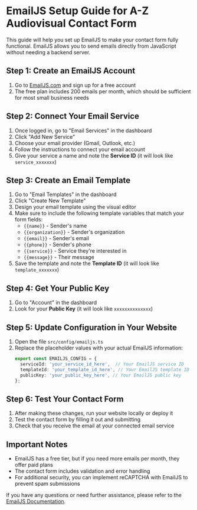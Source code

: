 # EmailJS Setup Guide for A-Z Audiovisual Contact Form

This guide will help you set up EmailJS to make your contact form fully functional. EmailJS allows you to send emails directly from JavaScript without needing a backend server.

## Step 1: Create an EmailJS Account

1. Go to [EmailJS.com](https://www.emailjs.com/) and sign up for a free account
2. The free plan includes 200 emails per month, which should be sufficient for most small business needs

## Step 2: Connect Your Email Service

1. Once logged in, go to "Email Services" in the dashboard
2. Click "Add New Service"
3. Choose your email provider (Gmail, Outlook, etc.)
4. Follow the instructions to connect your email account
5. Give your service a name and note the **Service ID** (it will look like `service_xxxxxxx`)

## Step 3: Create an Email Template

1. Go to "Email Templates" in the dashboard
2. Click "Create New Template"
3. Design your email template using the visual editor
4. Make sure to include the following template variables that match your form fields:
   - `{{name}}` - Sender's name
   - `{{organization}}` - Sender's organization
   - `{{email}}` - Sender's email
   - `{{phone}}` - Sender's phone
   - `{{service}}` - Service they're interested in
   - `{{message}}` - Their message
5. Save the template and note the **Template ID** (it will look like `template_xxxxxxx`)

## Step 4: Get Your Public Key

1. Go to "Account" in the dashboard
2. Look for your **Public Key** (it will look like `xxxxxxxxxxxxxx`)

## Step 5: Update Configuration in Your Website

1. Open the file `src/config/emailjs.ts`
2. Replace the placeholder values with your actual EmailJS information:
   ```typescript
   export const EMAILJS_CONFIG = {
     serviceId: 'your_service_id_here',  // Your EmailJS service ID
     templateId: 'your_template_id_here', // Your EmailJS template ID
     publicKey: 'your_public_key_here', // Your EmailJS public key
   };
   ```

## Step 6: Test Your Contact Form

1. After making these changes, run your website locally or deploy it
2. Test the contact form by filling it out and submitting
3. Check that you receive the email at your connected email service

## Important Notes

- EmailJS has a free tier, but if you need more emails per month, they offer paid plans
- The contact form includes validation and error handling
- For additional security, you can implement reCAPTCHA with EmailJS to prevent spam submissions

If you have any questions or need further assistance, please refer to the [EmailJS Documentation](https://www.emailjs.com/docs/).
